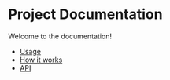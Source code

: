 # Project Documentation

<!-- START doctoc generated TOC please keep comment here to allow auto update -->
<!-- END doctoc generated TOC please keep comment here to allow auto update -->

Welcome to the documentation!

- [Usage](usage.md)
- [How it works](how-it-works.md)
- [API](api.md)
